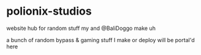 # polionix-studios
website hub for random stuff my and @BaliDoggo make uh

a bunch of random bypass & gaming stuff I make or deploy will be portal'd here
